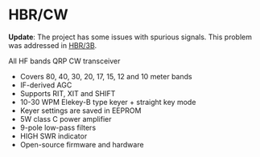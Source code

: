 # HBR/CW

**Update**: The project has some issues with spurious signals. This problem was addressed in [HBR/3B](https://github.com/afiskon/hbr-3b).

All HF bands QRP CW transceiver

* Covers 80, 40, 30, 20, 17, 15, 12 and 10 meter bands
* IF-derived AGC
* Supports RIT, XIT and SHIFT
* 10-30 WPM Elekey-B type keyer + straight key mode
* Keyer settings are saved in EEPROM
* 5W class C power amplifier
* 9-pole low-pass filters
* HIGH SWR indicator
* Open-source firmware and hardware
